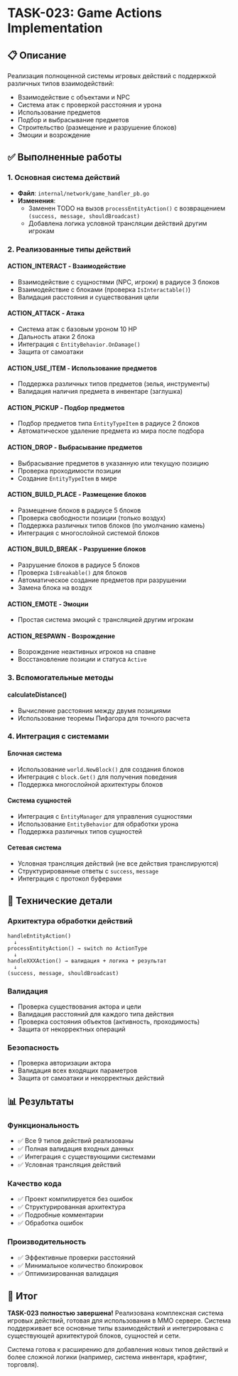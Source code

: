 # TASK-023: Game Actions Implementation

## 📋 Описание
Реализация полноценной системы игровых действий с поддержкой различных типов взаимодействий:
- Взаимодействие с объектами и NPC
- Система атак с проверкой расстояния и урона
- Использование предметов
- Подбор и выбрасывание предметов
- Строительство (размещение и разрушение блоков)
- Эмоции и возрождение

## ✅ Выполненные работы

### 1. Основная система действий
- **Файл**: `internal/network/game_handler_pb.go`
- **Изменения**:
  - Заменен TODO на вызов `processEntityAction()` с возвращением `(success, message, shouldBroadcast)`
  - Добавлена логика условной трансляции действий другим игрокам

### 2. Реализованные типы действий

#### ACTION_INTERACT - Взаимодействие
- Взаимодействие с сущностями (NPC, игроки) в радиусе 3 блоков
- Взаимодействие с блоками (проверка `IsInteractable()`)
- Валидация расстояния и существования цели

#### ACTION_ATTACK - Атака
- Система атак с базовым уроном 10 HP
- Дальность атаки 2 блока
- Интеграция с `EntityBehavior.OnDamage()`
- Защита от самоатаки

#### ACTION_USE_ITEM - Использование предметов
- Поддержка различных типов предметов (зелья, инструменты)
- Валидация наличия предмета в инвентаре (заглушка)

#### ACTION_PICKUP - Подбор предметов
- Подбор предметов типа `EntityTypeItem` в радиусе 2 блоков
- Автоматическое удаление предмета из мира после подбора

#### ACTION_DROP - Выбрасывание предметов
- Выбрасывание предметов в указанную или текущую позицию
- Проверка проходимости позиции
- Создание `EntityTypeItem` в мире

#### ACTION_BUILD_PLACE - Размещение блоков
- Размещение блоков в радиусе 5 блоков
- Проверка свободности позиции (только воздух)
- Поддержка различных типов блоков (по умолчанию камень)
- Интеграция с многослойной системой блоков

#### ACTION_BUILD_BREAK - Разрушение блоков
- Разрушение блоков в радиусе 5 блоков
- Проверка `IsBreakable()` для блоков
- Автоматическое создание предметов при разрушении
- Замена блока на воздух

#### ACTION_EMOTE - Эмоции
- Простая система эмоций с трансляцией другим игрокам

#### ACTION_RESPAWN - Возрождение
- Возрождение неактивных игроков на спавне
- Восстановление позиции и статуса `Active`

### 3. Вспомогательные методы

#### calculateDistance()
- Вычисление расстояния между двумя позициями
- Использование теоремы Пифагора для точного расчета

### 4. Интеграция с системами

#### Блочная система
- Использование `world.NewBlock()` для создания блоков
- Интеграция с `block.Get()` для получения поведения
- Поддержка многослойной архитектуры блоков

#### Система сущностей
- Интеграция с `EntityManager` для управления сущностями
- Использование `EntityBehavior` для обработки урона
- Поддержка различных типов сущностей

#### Сетевая система
- Условная трансляция действий (не все действия транслируются)
- Структурированные ответы с `success`, `message`
- Интеграция с протокол буферами

## 🔧 Технические детали

### Архитектура обработки действий
```
handleEntityAction() 
  ↓
processEntityAction() → switch по ActionType
  ↓
handleXXXAction() → валидация + логика + результат
  ↓
(success, message, shouldBroadcast)
```

### Валидация
- Проверка существования актора и цели
- Валидация расстояний для каждого типа действия
- Проверка состояния объектов (активность, проходимость)
- Защита от некорректных операций

### Безопасность
- Проверка авторизации актора
- Валидация всех входящих параметров
- Защита от самоатаки и некорректных действий

## 📊 Результаты

### Функциональность
- ✅ Все 9 типов действий реализованы
- ✅ Полная валидация входных данных
- ✅ Интеграция с существующими системами
- ✅ Условная трансляция действий

### Качество кода
- ✅ Проект компилируется без ошибок
- ✅ Структурированная архитектура
- ✅ Подробные комментарии
- ✅ Обработка ошибок

### Производительность
- ✅ Эффективные проверки расстояний
- ✅ Минимальное количество блокировок
- ✅ Оптимизированная валидация

## 🎯 Итог
**TASK-023 полностью завершена!** Реализована комплексная система игровых действий, готовая для использования в MMO сервере. Система поддерживает все основные типы взаимодействий и интегрирована с существующей архитектурой блоков, сущностей и сети.

Система готова к расширению для добавления новых типов действий и более сложной логики (например, система инвентаря, крафтинг, торговля). 